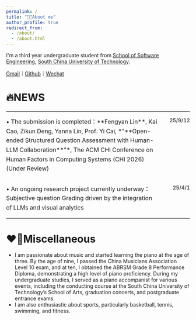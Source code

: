 ```yaml
---
permalink: /
title: "👨‍🎓About me"
author_profile: true
redirect_from:
  - /about/
  - /about.html
---
```

I'm a third year undergraduate student from [School of Software Engineering](https://www2.scut.edu.cn/sse/), [South China University of Technology](https://www.scut.edu.cn/new/).

[Gmail](Daniellin040608@gmail.com)｜[Github](https://github.com/NorthXyRan)｜[Wechat](../images/wechat.jpg)

# 🔥NEWS

<table style="width:100%; border:none; border-collapse:collapse; margin:20px 0;">
<tr style="border:none;">
<td style="border:none; padding:15px 30px 15px 0; vertical-align:top; line-height:1.6; font-size:16px;">• The submission is completed：**Fengyan Lin**, Kai Cao, Zikun Deng, Yanna Lin, Prof. Yi Cai, *"**Open-ended Structured Question Assessment with Human-LLM Collaboration**"*, The ACM CHI Conference on Human Factors in Computing Systems (CHI 2026) (Under Review)</td>
<td style="border:none; text-align:right; white-space:nowrap; vertical-align:top; padding:15px 0; color:#555; font-weight:bold; font-size:14px;">25/9/12</td>
</tr>
<tr style="border:none;">
<td style="border:none; padding:15px 30px 15px 0; vertical-align:top; line-height:1.6; font-size:16px;">• An ongoing research project currently underway：Subjective question Grading driven by the integration of LLMs and visual analytics</td>
<td style="border:none; text-align:right; white-space:nowrap; vertical-align:top; padding:15px 0; color:#555; font-weight:bold; font-size:14px;">25/4/1</td>
</tr>
</table>

# ❤️‍🔥Miscellaneous

- I am passionate about music and started learning the piano at the age of three. By the age of nine, I passed the China Musicians Association Level 10 exam, and at ten, I obtained the ABRSM Grade 8 Performance Diploma, demonstrating a high level of piano proficiency. During my undergraduate studies, I served as a piano accompanist for various events, including the conducting course at the South China University of Technology’s School of Arts, graduation concerts, and postgraduate entrance exams.
- I am also enthusiastic about sports, particularly basketball, tennis, swimming, and fitness.
